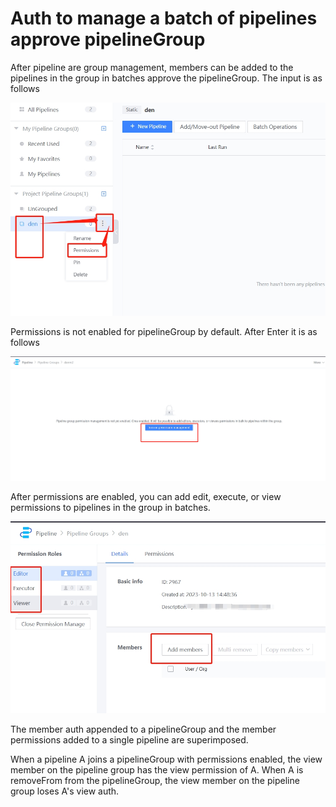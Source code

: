  # Auth to manage a batch of pipelines approve pipelineGroup 

 After pipeline are group management, members can be added to the pipelines in the group in batches approve the pipelineGroup.  The input is as follows 

 ![](../../assets/permission/pipeline_group_entry.png) 

 Permissions is not enabled for pipelineGroup by default. After Enter it is as follows 

 ![](../../assets/permission/pipeline_group_enable.png) 

 After permissions are enabled, you can add edit, execute, or view permissions to pipelines in the group in batches. 

 ![](../../assets/permission/pipeline_group_permission.png) 

 The member auth appended to a pipelineGroup and the member permissions added to a single pipeline are superimposed. 

 When a pipeline A joins a pipelineGroup with permissions enabled, the view member on the pipeline group has the view permission of A. When A is removeFrom from the pipelineGroup, the view member on the pipeline group loses A's view auth. 